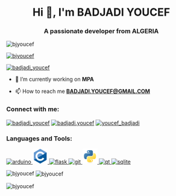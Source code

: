 <h1 align="center">Hi 👋, I'm BADJADI YOUCEF</h1>
<h3 align="center">A passionate developer from ALGERIA</h3>

<p align="left"> <img src="https://komarev.com/ghpvc/?username=bjyoucef&label=Profile%20views&color=0e75b6&style=flat" alt="bjyoucef" /> </p>

<p align="left"> <a href="https://github.com/ryo-ma/github-profile-trophy"><img src="https://github-profile-trophy.vercel.app/?username=bjyoucef" alt="bjyoucef" /></a> </p>

<p align="left"> <a href="https://twitter.com/badjadi_youcef" target="blank"><img src="https://img.shields.io/twitter/follow/badjadi_youcef?logo=twitter&style=for-the-badge" alt="badjadi_youcef" /></a> </p>

- 🔭 I’m currently working on **MPA**

- 📫 How to reach me **BADJADI.YOUCEF@GMAIL.COM**

<h3 align="left">Connect with me:</h3>
<p align="left">
<a href="https://twitter.com/badjadi_youcef" target="blank"><img align="center" src="https://raw.githubusercontent.com/rahuldkjain/github-profile-readme-generator/master/src/images/icons/Social/twitter.svg" alt="badjadi_youcef" height="30" width="40" /></a>
<a href="https://instagram.com/badjadi.youcef" target="blank"><img align="center" src="https://raw.githubusercontent.com/rahuldkjain/github-profile-readme-generator/master/src/images/icons/Social/instagram.svg" alt="badjadi.youcef" height="30" width="40" /></a>
<a href="https://www.youtube.com/c/youcef_badjadi" target="blank"><img align="center" src="https://raw.githubusercontent.com/rahuldkjain/github-profile-readme-generator/master/src/images/icons/Social/youtube.svg" alt="youcef_badjadi" height="30" width="40" /></a>
</p>

<h3 align="left">Languages and Tools:</h3>
<p align="left"> <a href="https://www.arduino.cc/" target="_blank" rel="noreferrer"> <img src="https://cdn.worldvectorlogo.com/logos/arduino-1.svg" alt="arduino" width="40" height="40"/> </a> <a href="https://www.cprogramming.com/" target="_blank" rel="noreferrer"> <img src="https://raw.githubusercontent.com/devicons/devicon/master/icons/c/c-original.svg" alt="c" width="40" height="40"/> </a> <a href="https://flask.palletsprojects.com/" target="_blank" rel="noreferrer"> <img src="https://www.vectorlogo.zone/logos/pocoo_flask/pocoo_flask-icon.svg" alt="flask" width="40" height="40"/> </a> <a href="https://git-scm.com/" target="_blank" rel="noreferrer"> <img src="https://www.vectorlogo.zone/logos/git-scm/git-scm-icon.svg" alt="git" width="40" height="40"/> </a> <a href="https://www.python.org" target="_blank" rel="noreferrer"> <img src="https://raw.githubusercontent.com/devicons/devicon/master/icons/python/python-original.svg" alt="python" width="40" height="40"/> </a> <a href="https://www.qt.io/" target="_blank" rel="noreferrer"> <img src="https://upload.wikimedia.org/wikipedia/commons/0/0b/Qt_logo_2016.svg" alt="qt" width="40" height="40"/> </a> <a href="https://www.sqlite.org/" target="_blank" rel="noreferrer"> <img src="https://www.vectorlogo.zone/logos/sqlite/sqlite-icon.svg" alt="sqlite" width="40" height="40"/> </a> </p>

<p><img align="left" src="https://github-readme-stats.vercel.app/api/top-langs?username=bjyoucef&show_icons=true&locale=en&layout=compact" alt="bjyoucef" /></p>

<p>&nbsp;<img align="center" src="https://github-readme-stats.vercel.app/api?username=bjyoucef&show_icons=true&locale=en" alt="bjyoucef" /></p>

<p><img align="center" src="https://github-readme-streak-stats.herokuapp.com/?user=bjyoucef&" alt="bjyoucef" /></p>

